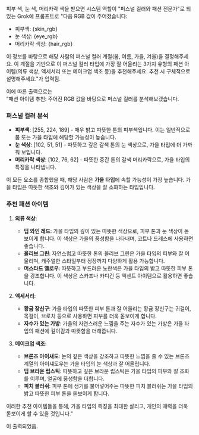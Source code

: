 피부 색, 눈 색, 머리카락 색을 받으면 시스템 역할이 "퍼스널 컬러와 패션 전문가"로 되있는 Grok에 
프롬프트로 
"다음 RGB 값이 주어졌습니다:
- 피부색: {skin_rgb}
- 눈 색상: {eye_rgb}
- 머리카락 색상: {hair_rgb}

이 정보를 바탕으로 해당 사람의 퍼스널 컬러 계절(봄, 여름, 가을, 겨울)을 결정해주세요.
이 계절을 기반으로 이 퍼스널 컬러 타입에 가장 잘 어울리는 3가지 유형의 패션 아이템(의류 색상, 액세서리 또는 메이크업 색조 등)을 추천해주세요.
추천 시 구체적으로 설명해주세요."가 입력됨.

이에 따른 출력으로는     
"패션 아이템 추천:
주어진 RGB 값을 바탕으로 퍼스널 컬러를 분석해보겠습니다.

### 퍼스널 컬러 분석

- **피부색**: [255, 224, 189] - 매우 밝고 따뜻한 톤의 피부색입니다. 이는 일반적으로 봄 또는 가을 타입에 해당할 가능성이 높습니다.
- **눈 색상**: [102, 51, 51] - 따뜻하고 깊은 갈색 톤의 눈 색상으로, 가을 타입에 더 가까워 보입니다.
- **머리카락 색상**: [102, 76, 62] - 따뜻한 중간 톤의 갈색 머리카락으로, 가을 타입의 특징을 나타냅니다.

이 모든 요소를 종합했을 때, 해당 사람은 **가을 타입**에 속할 가능성이 가장 높습니다. 가을 타입은 따뜻한 색조와 깊이가 있는 색상을 잘 소화하는 타입입니다.

### 추천 패션 아이템

1. **의류 색상**:
   - **딥 와인 레드**: 가을 타입의 깊이 있는 따뜻한 색상으로, 피부 톤과 눈 색상이 돋보이게 합니다. 이 색상은 가을의 풍성함을 나타내며, 코트나 드레스에 사용하면 좋습니다.
   - **올리브 그린**: 자연스럽고 따뜻한 톤의 올리브 그린은 가을 타입의 피부와 잘 어울리며, 캐주얼한 스타일부터 정장까지 다양하게 활용 가능합니다.
   - **머스타드 옐로우**: 따뜻하고 부드러운 노란색은 가을 타입의 밝고 따뜻한 피부 톤을 강조합니다. 이 색상은 스카프나 카디건 등 액센트 아이템으로 활용하면 좋습니다.

2. **액세서리**:
   - **황금 장신구**: 가을 타입의 따뜻한 피부 톤과 잘 어울리는 황금 장신구는 귀걸이, 목걸이, 브로치 등으로 사용하면 피부를 더욱 돋보이게 합니다.
   - **자수가 있는 가방**: 가을의 자연스러운 느낌을 주는 자수가 있는 가방은 가을 타입의 패션에 깊이감과 따뜻함을 더해줍니다.

3. **메이크업 색조**:
   - **브론즈 아이섀도**: 눈의 깊은 색상을 강조하고 따뜻한 느낌을 줄 수 있는 브론즈 계열의 아이섀도우는 가을 타입의 눈 색상과 잘 어울립니다.
   - **딥 브라운 립스틱**: 따뜻하고 깊은 브라운 립스틱은 가을 타입의 피부와 잘 조화를 이루며, 얼굴에 풍성함을 더합니다.
   - **피치 블러쉬**: 피부 톤에 생기를 불어넣어주는 따뜻한 피치 블러쉬는 가을 타입의 밝고 따뜻한 피부 톤을 돋보이게 합니다.

이러한 추천 아이템들을 통해, 가을 타입의 특징을 최대한 살리고, 개인의 매력을 더욱 돋보이게 할 수 있을 것입니다."

이 출력되었음.
